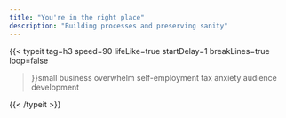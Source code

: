 ```yaml
---
title: "You're in the right place"
description: "Building processes and preserving sanity"
---
```


{{< typeit 
  tag=h3
  speed=90
  lifeLike=true
  startDelay=1
  breakLines=true
  loop=false
>}}small business overwhelm
self-employment
tax anxiety
audience development

{{< /typeit >}}
